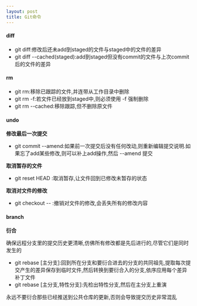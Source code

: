 ```yaml
---
layout: post
title: Git命令
---
```


#### diff

* git diff:修改后还未add到staged的文件与staged中的文件的差异
* git diff --cached(staged):add到staged但没有commit的文件与上次commit后的文件的差异

#### rm

* git rm:移除已跟踪的文件,并连带从工作目录中删除
* git rm -f:若文件已经放到staged中,则必须使用 -f 强制删除
* git rm --cached:移除跟踪,但不删除原文件

#### undo

**修改最后一次提交**

* git commit --amend:如果前一次提交后没有任何改动,则重新编辑提交说明.如果忘了add某些修改,则可以补上add操作,然后 --amend 提交

**取消暂存的文件**

* git reset HEAD <file>:取消暂存,让文件回到已修改未暂存的状态

**取消对文件的修改**

* git checkout -- <file>:撤销对文件的修改,会丢失所有的修改内容

#### branch

**衍合**

确保远程分支里的提交历史更清晰,仿佛所有修改都是先后进行的,尽管它们是同时发生的

* git rebase [主分支]:回到所在分支和要衍合进去的分支的共同祖先,提取每次提交产生的差异保存到临时文件,然后转换到要衍合入的分支,依序应用每个差异补丁文件
* git rebase [主分支,特性分支]:先检出特性分支,然后在主分支上重演

永远不要衍合那些已经推送到公共仓库的更新,否则会导致提交历史非常混乱

